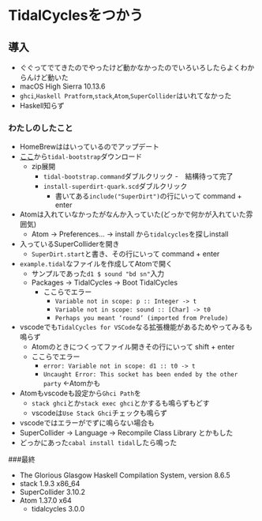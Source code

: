 # TidalCyclesをつかう

## 導入
- ぐぐってでてきたのでやったけど動かなかったのでいろいろしたらよくわからんけど動いた
- macOS High Sierra 10.13.6
- `ghci`,`Haskell Pratform`,`stack`,`Atom`,`SuperCollider`はいれてなかった
- Haskell知らず
### わたしのしたこと
- HomeBrewははいっているのでアップデート
- [ここ](https://pages.tidalcycles.org/tidal-bootstrap/)から`tidal-bootstrap`ダウンロード
  - zip展開
    - `tidal-bootstrap.command`ダブルクリック
      -　結構待って完了
    - `install-superdirt-quark.scd`ダブルクリック
      - 書いてある`include("SuperDirt")`の行にいって command + enter
- Atomは入れていなかったがなんか入っていた(どっかで何かが入れていた雰囲気)
  - Atom → Preferences... → install から`tidalcycles`を探しinstall
- 入っているSuperColliderを開き
  - `SuperDirt.start`と書き、その行にいって command + enter
- `example.tidal`なファイルを作成してAtomで開く
  - サンプルであった`d1 $ sound "bd sn"`入力
  - Packages → TidalCycles → Boot TidalCycles
    - ここらでエラー 
      - `Variable not in scope: p :: Integer -> t`
      - `Variable not in scope: sound :: [Char] -> t0`
      - `Perhaps you meant ‘round’ (imported from Prelude)`
- vscodeでも`TidalCycles for VSCode`なる拡張機能があるためやってみるも鳴らず
  - Atomのときにつくってファイル開きその行にいって shift + enter
  - ここらでエラー
    - `error: Variable not in scope: d1 :: t0 -> t`
    - `Uncaught Error: This socket has been ended by the other party` ←Atomかも
- Atomもvscodeも設定から`Ghci Path`を
  - `stack ghci`とか`stack exec ghci`とかするも鳴らずもどす
  - vscodeは`Use Stack Ghci`チェックも鳴らず
- vscodeではエラーがでずに鳴らない場合も
- SuperCollider → Language → Recompile Class Library とかもした
- どっかにあった`cabal install tidal`したら鳴った

###最終
- The Glorious Glasgow Haskell Compilation System, version 8.6.5
- stack 1.9.3 x86_64
- SuperCollider 3.10.2
- Atom 1.37.0 x64
  - tidalcycles 3.0.0 
